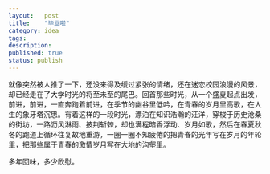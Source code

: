 ```yaml
---
layout:   post
title:    "毕业啦"
category: idea
tags:     
description: 
published: true
status: publish
---
```


就像突然被人推了一下，还没来得及缓过紧张的情绪，还在迷恋校园浪漫的风景，却已经走在了大学时光的将至未至的尾巴。回首那些时光，从一个盛夏起点出发，前进，前进，一直奔跑着前进，在季节的幽谷里低吟，在青春的岁月里高歌，在人生的象牙塔沉思。有着这样的一段时光，漂泊在知识浩瀚的汪洋，穿梭于历史沧桑的街坊，一路沥风淋雨、披荆斩棘，却也满程暗香浮动、岁月如歌，然后在春夏秋冬的跑道上循环往复故地重游，一圈一圈不知疲倦的把青春的光年写在岁月的年轮里，把那些属于青春的激情岁月写在大地的沟壑里。

多年回味，多少欣慰。